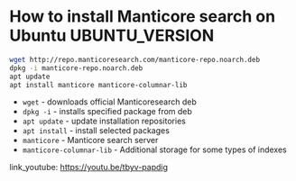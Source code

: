 # How to install Manticore search on Ubuntu UBUNTU_VERSION

```bash
wget http://repo.manticoresearch.com/manticore-repo.noarch.deb
dpkg -i manticore-repo.noarch.deb
apt update
apt install manticore manticore-columnar-lib
```

- `wget` - downloads official Manticoresearch deb
- `dpkg -i` - installs specified package from deb
- `apt update` - update installation repositories
- `apt install` - install selected packages
- `manticore` - Manticore search server
- `manticore-columnar-lib` - Additional storage for some types of indexes 


link_youtube: https://youtu.be/tbyv-papdig
